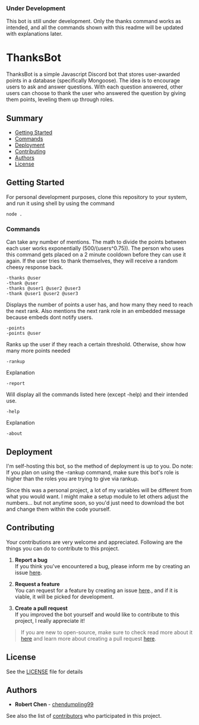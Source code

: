 ### Under Development

This bot is still under development. Only the thanks command works as intended, and all the commands shown with this readme will be updated with explanations later.

# ThanksBot

ThanksBot is a simple Javascript Discord bot that stores user-awarded points in a database (specifically Mongoose). The idea is to encourage users to ask and answer questions. With each question answered, other users can choose to thank the user who answered the question by giving them points, leveling them up through roles.

## Summary

  - [Getting Started](#getting-started)
  - [Commands](#commands)
  - [Deployment](#deployment)
  - [Contributing](#contributing)
  - [Authors](#authors)
  - [License](#license)

## Getting Started

For personal development purposes, clone this repository to your system, and run it using shell by using the command

    node .

### Commands

Can take any number of mentions. The math to divide the points between each user works exponentially (500/(users^0.75)). The person who uses this command gets placed on a 2 minute cooldown before they can use it again. If the user tries to thank themselves, they will receive a random cheesy response back.

    -thanks @user
    -thank @user
    -thanks @user1 @user2 @user3
    -thank @user1 @user2 @user3

Displays the number of points a user has, and how many they need to reach the next rank. Also mentions the next rank role in an embedded message because embeds dont notify users.

    -points
    -points @user

Ranks up the user if they reach a certain threshold. Otherwise, show how many more points needed

    -rankup

Explanation

    -report

Will display all the commands listed here (except -help) and their intended use.

    -help

Explanation

    -about

## Deployment

I'm self-hosting this bot, so the method of deployment is up to you. Do note: If you plan on using the -rankup command, make sure this bot's role is higher than the roles you are trying to give via rankup.

Since this was a personal project, a lot of my variables will be different from what you would want. I might make a setup module to let others adjust the numbers... but not anytime soon, so you'd just need to download the bot and change them within the code yourself.

## Contributing

Your contributions are very welcome and appreciated. Following are the things you can do to contribute to this project.

1. **Report a bug** <br>
If you think you've encountered a bug, please inform me by creating an issue [here](https://github.com/chendumpling99/ThanksBot/issues).

2. **Request a feature** <br>
You can request for a feature by creating an issue [here](https://github.com/chendumpling99/ThanksBot/issues)., and if it is viable, it will be picked for development.

3. **Create a pull request** <br>
If you improved the bot yourself and would like to contribute to this project, I really appreciate it!

> If you are new to open-source, make sure to check read more about it [here](https://www.digitalocean.com/community/tutorial_series/an-introduction-to-open-source) and learn more about creating a pull request [here](https://www.digitalocean.com/community/tutorials/how-to-create-a-pull-request-on-github).

## License

See the [LICENSE](https://github.com/chendumpling99/ThanksBot/blob/master/LICENSE) file for details

## Authors

  - **Robert Chen** -
    [chendumpling99](https://github.com/chendumpling99)

See also the list of
[contributors](https://github.com/chendumpling99/ThanksBot/contributors)
who participated in this project.